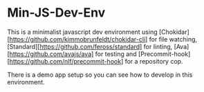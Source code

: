 # Min-JS-Dev-Env

This is a minimalist javascript dev environment using [Chokidar][https://github.com/kimmobrunfeldt/chokidar-cli] for file watching,
[Standard][https://github.com/feross/standard] for linting, [Ava][https://github.com/avajs/ava] for testing and [Precommit-hook][https://github.com/nlf/precommit-hook] for a repository cop.


There is a demo app setup so you can see how to develop in this environment.
